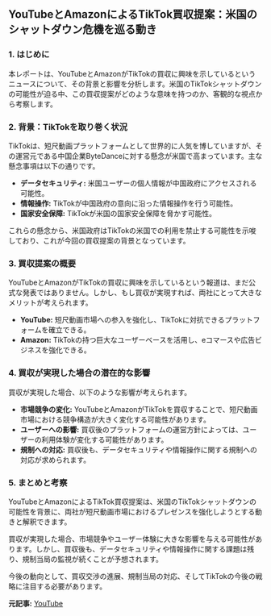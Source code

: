 ## YouTubeとAmazonによるTikTok買収提案：米国のシャットダウン危機を巡る動き

### 1. はじめに

本レポートは、YouTubeとAmazonがTikTokの買収に興味を示しているというニュースについて、その背景と影響を分析します。米国のTikTokシャットダウンの可能性が迫る中、この買収提案がどのような意味を持つのか、客観的な視点から考察します。

### 2. 背景：TikTokを取り巻く状況

TikTokは、短尺動画プラットフォームとして世界的に人気を博していますが、その運営元である中国企業ByteDanceに対する懸念が米国で高まっています。主な懸念事項は以下の通りです。

* **データセキュリティ:** 米国ユーザーの個人情報が中国政府にアクセスされる可能性。
* **情報操作:** TikTokが中国政府の意向に沿った情報操作を行う可能性。
* **国家安全保障:** TikTokが米国の国家安全保障を脅かす可能性。

これらの懸念から、米国政府はTikTokの米国での利用を禁止する可能性を示唆しており、これが今回の買収提案の背景となっています。

### 3. 買収提案の概要

YouTubeとAmazonがTikTokの買収に興味を示しているという報道は、まだ公式な発表ではありません。しかし、もし買収が実現すれば、両社にとって大きなメリットが考えられます。

* **YouTube:** 短尺動画市場への参入を強化し、TikTokに対抗できるプラットフォームを確立できる。
* **Amazon:** TikTokの持つ巨大なユーザーベースを活用し、eコマースや広告ビジネスを強化できる。

### 4. 買収が実現した場合の潜在的な影響

買収が実現した場合、以下のような影響が考えられます。

* **市場競争の変化:** YouTubeとAmazonがTikTokを買収することで、短尺動画市場における競争構造が大きく変化する可能性があります。
* **ユーザーへの影響:** 買収後のプラットフォームの運営方針によっては、ユーザーの利用体験が変化する可能性があります。
* **規制への対応:** 買収後も、データセキュリティや情報操作に関する規制への対応が求められます。

### 5. まとめと考察

YouTubeとAmazonによるTikTok買収提案は、米国のTikTokシャットダウンの可能性を背景に、両社が短尺動画市場におけるプレゼンスを強化しようとする動きと解釈できます。

買収が実現した場合、市場競争やユーザー体験に大きな影響を与える可能性があります。しかし、買収後も、データセキュリティや情報操作に関する課題は残り、規制当局の監視が続くことが予想されます。

今後の動向として、買収交渉の進展、規制当局の対応、そしてTikTokの今後の戦略に注目する必要があります。


**元記事:** [YouTube](https://www.youtube.com/watch?v=IMYjpLUIrLI)